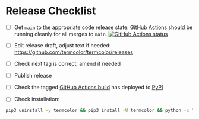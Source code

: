# Release Checklist

- [ ] Get `main` to the appropriate code release state.
      [GitHub Actions](https://github.com/termcolor/termcolor/actions) should be running
      cleanly for all merges to `main`.
      [![GitHub Actions status](https://github.com/termcolor/termcolor/workflows/Test/badge.svg)](https://github.com/termcolor/termcolor/actions)

- [ ] Edit release draft, adjust text if needed:
      https://github.com/termcolor/termcolor/releases

- [ ] Check next tag is correct, amend if needed

- [ ] Publish release

- [ ] Check the tagged
      [GitHub Actions build](https://github.com/termcolor/termcolor/actions/workflows/deploy.yml)
      has deployed to [PyPI](https://pypi.org/project/termcolor/#history)

- [ ] Check installation:

```bash
pip3 uninstall -y termcolor && pip3 install -U termcolor && python -c "from termcolor import cprint; cprint('done', 'green')"
```

